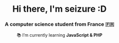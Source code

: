 
<h1 align="center">
    Hi there, I'm seizure :D 
</h1>

<h3 align="center">A computer science student from France 🇫🇷</h3>



<div align="center">

 📚 I’m currently learning **JavaScript & PHP**
 
 </div>
